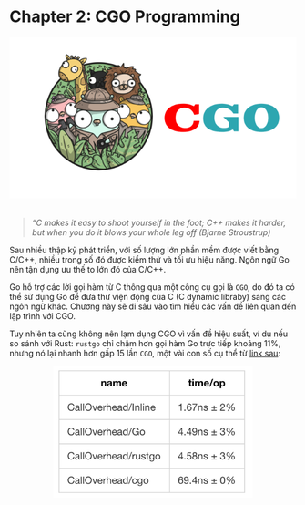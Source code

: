 # Chapter 2: CGO Programming

<div align="center">
	<img src="../images/ch2.png">
	<br/>
	<span align="center">
		<i></i>
	</span>
</div>
<br/>

>*“C makes it easy to shoot yourself in the foot; C++ makes it harder, but when you do it blows your whole leg off (Bjarne Stroustrup)*

Sau nhiều thập kỷ phát triển, với số lượng lớn phần mềm được viết bằng C/C++, nhiều trong số đó được kiểm thử và tối ưu hiệu năng. Ngôn ngữ Go nên tận dụng ưu thế to lớn đó của C/C++.

Go hỗ trợ các lời gọi hàm từ C thông qua một công cụ gọi là `CGO`, do đó ta có thể sử dụng Go để đưa thư viện động của C (C dynamic libraby) sang các ngôn ngữ khác. Chương này sẽ đi sâu vào tìm hiểu các vấn đề liên quan đến lập trình với CGO.

Tuy nhiên ta cũng không nên lạm dụng CGO vì vấn đề hiệu suất, ví dụ nếu so sánh với Rust: `rustgo` chỉ chậm hơn gọi hàm Go trực tiếp khoảng 11%, nhưng nó lại nhanh hơn gấp 15 lần `CGO`, một vài con số cụ thể từ [link sau](https://blog.filippo.io/rustgo/):

<div align="center">
	<img src="../images/ch2-table-per.png" width="350>
	<br/>
	<span align="center">
		<i></i>
	</span>
</div>
<br/>
